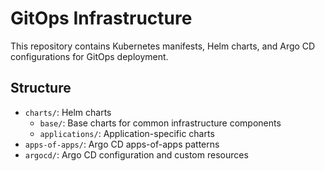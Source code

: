 # GitOps Infrastructure
This repository contains Kubernetes manifests, Helm charts, and Argo CD configurations for GitOps deployment.

## Structure

- `charts/`: Helm charts
  - `base/`: Base charts for common infrastructure components
  - `applications/`: Application-specific charts
- `apps-of-apps/`: Argo CD apps-of-apps patterns
- `argocd/`: Argo CD configuration and custom resources
